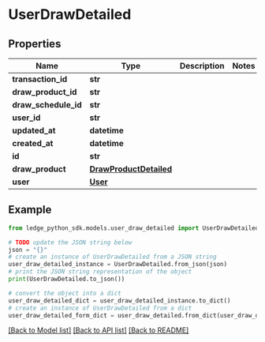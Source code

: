 # UserDrawDetailed


## Properties

Name | Type | Description | Notes
------------ | ------------- | ------------- | -------------
**transaction_id** | **str** |  | 
**draw_product_id** | **str** |  | 
**draw_schedule_id** | **str** |  | 
**user_id** | **str** |  | 
**updated_at** | **datetime** |  | 
**created_at** | **datetime** |  | 
**id** | **str** |  | 
**draw_product** | [**DrawProductDetailed**](DrawProductDetailed.md) |  | 
**user** | [**User**](User.md) |  | 

## Example

```python
from ledge_python_sdk.models.user_draw_detailed import UserDrawDetailed

# TODO update the JSON string below
json = "{}"
# create an instance of UserDrawDetailed from a JSON string
user_draw_detailed_instance = UserDrawDetailed.from_json(json)
# print the JSON string representation of the object
print(UserDrawDetailed.to_json())

# convert the object into a dict
user_draw_detailed_dict = user_draw_detailed_instance.to_dict()
# create an instance of UserDrawDetailed from a dict
user_draw_detailed_form_dict = user_draw_detailed.from_dict(user_draw_detailed_dict)
```
[[Back to Model list]](../README.md#documentation-for-models) [[Back to API list]](../README.md#documentation-for-api-endpoints) [[Back to README]](../README.md)


